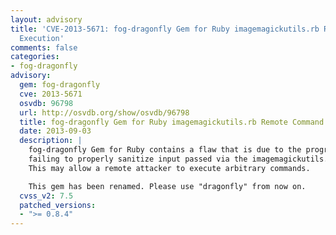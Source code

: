```yaml
---
layout: advisory
title: 'CVE-2013-5671: fog-dragonfly Gem for Ruby imagemagickutils.rb Remote Command
  Execution'
comments: false
categories:
- fog-dragonfly
advisory:
  gem: fog-dragonfly
  cve: 2013-5671
  osvdb: 96798
  url: http://osvdb.org/show/osvdb/96798
  title: fog-dragonfly Gem for Ruby imagemagickutils.rb Remote Command Execution
  date: 2013-09-03
  description: |
    fog-dragonfly Gem for Ruby contains a flaw that is due to the program
    failing to properly sanitize input passed via the imagemagickutils.rb script.
    This may allow a remote attacker to execute arbitrary commands.

    This gem has been renamed. Please use "dragonfly" from now on.
  cvss_v2: 7.5
  patched_versions:
  - ">= 0.8.4"
---
```

